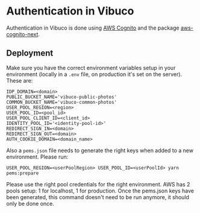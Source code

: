 # Authentication in Vibuco

Authentication in Vibuco is done using [AWS Cognito](https://aws.amazon.com/cognito/) and the package [aws-cognito-next](https://www.npmjs.com/package/aws-cognito-next).

## Deployment

Make sure you have the correct environment variables setup in your environment (locally in a `.env` file, on production it's set on the server).
These are:

```
IDP_DOMAIN=<domain>
PUBLIC_BUCKET_NAME='vibuco-public-photos'
COMMON_BUCKET_NAME='vibuco-common-photos'
USER_POOL_REGION=<region>
USER_POOL_ID=<pool_id>
USER_POOL_CLIENT_ID=<client_id>
IDENTITY_POOL_ID='<identity-pool-id>'
REDIRECT_SIGN_IN=<domain>
REDIRECT_SIGN_OUT=<domain>
AUTH_COOKIE_DOMAIN=<domain_name>
```

Also a `pems.json` file needs to generate the right keys when added to a new environment. Please run:

```
USER_POOL_REGION=<userPoolRegion> USER_POOL_ID=<userPoolId> yarn pems:prepare
```

Please use the right pool credentials for the right environment. AWS has 2 pools setup: 1 for localhost, 1 for production. Once the pems.json keys have been generated, this command doesn't need to be run anymore, it should only be done once.
